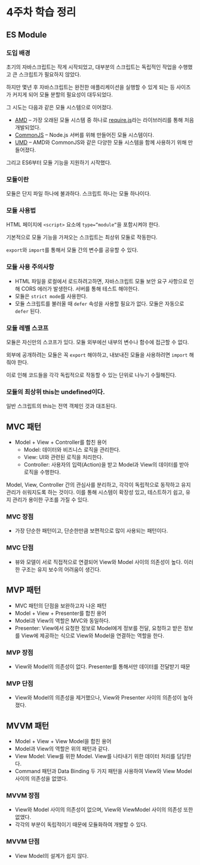 # 4주차 학습 정리

## ES Module

### 도입 배경

초기의 자바스크립트는 작게 시작되었고, 대부분의 스크립트는 독립적인 작업을 수행했고 큰 스크립트가 필요하지 않았다.

하지만 몇년 후 자바스크립트는 완전한 애플리케이션을 실행할 수 있게 되는 등 사이즈가 커지게 되어 모듈 분할의 필요성이 대두되었다.

그 시도는 다음과 같은 모듈 시스템으로 이어졌다.

- [AMD](https://en.wikipedia.org/wiki/Asynchronous_module_definition) – 가장 오래된 모듈 시스템 중 하나로 [require.js](http://requirejs.org/)라는 라이브러리를 통해 처음 개발되었다.
- [CommonJS](http://wiki.commonjs.org/wiki/Modules/1.1) – Node.js 서버를 위해 만들어진 모듈 시스템이다.
- [UMD](https://github.com/umdjs/umd) – AMD와 CommonJS와 같은 다양한 모듈 시스템을 함께 사용하기 위해 만들어졌다.

그리고 ES6부터 모듈 기능을 지원하기 시작했다.

### 모듈이란

모듈은 단지 파일 하나에 불과하다. 스크립트 하나는 모듈 하나이다.

### 모듈 사용법

HTML 페이지에 `<script>` 요소에 `type=”module”`을 포함시켜야 한다.

기본적으로 모듈 기능을 가져오는 스크립트는 최상위 모듈로 작동한다.

`export`와 `import`를 통해서 모듈 간의 변수를 공유할 수 있다.

### 모듈 사용 주의사항

- HTML 파일을 로컬에서 로드하려고하면, 자바스크립트 모듈 보안 요구 사항으로 인해 CORS 에러가 발생한다. 서버를 통해 테스트 해야한다.
- 모듈은 `strict mode`를 사용한다.
- 모듈 스크립트를 불러올 때 `defer` 속성을 사용할 필요가 없다. 모듈은 자동으로 `defer` 된다.

### 모듈 레벨 스코프

모듈은 자신만의 스코프가 있다. 모듈 외부에선 내부의 변수나 함수에 접근할 수 없다.

외부에 공개하려는 모듈은 꼭 `export` 해야하고, 내보내진 모듈을 사용하려면 `import` 해줘야 한다.

이로 인해 코드들을 각각 독립적으로 작동할 수 있는 단위로 나누기 수월해진다.

### 모듈의 최상위 this는 undefined이다.

일반 스크립트의 this는 전역 객체인 것과 대조된다.

## MVC 패턴

- Model + View + Controller를 합친 용어
  - Model: 데이터와 비즈니스 로직을 관리한다.
  - View: UI와 관련된 로직을 처리한다.
  - Controller: 사용자의 입력(Action)을 받고 Model과 View의 데이터를 받아 로직을 수행한다.

Model, View, Controller 간의 관심사를 분리하고, 각각이 독립적으로 동작하고 유지 관리가 쉬워지도록 하는 것이다. 이를 통해 시스템이 확장성 있고, 테스트하기 쉽고, 유지 관리가 용이한 구조를 가질 수 있다.

### MVC 장점

- 가장 단순한 패턴이고, 단순한만큼 보편적으로 많이 사용되는 패턴이다.

### MVC 단점

- 뷰와 모델이 서로 직접적으로 연결되어 View와 Model 사이의 의존성이 높다. 이러한 구조는 유지 보수의 어려움이 생긴다.

## MVP 패턴

- MVC 패턴의 단점을 보완하고자 나온 패턴
- Model + View + Presenter를 합친 용어
- Model과 View의 역할은 MVC와 동일하다.
- Presenter: View에서 요청한 정보로 Model에게 정보를 전달, 요청하고 받은 정보를 View에 제공하는 식으로 View와 Model을 연결하는 역할을 한다.

### MVP 장점

- View와 Model의 의존성이 없다. Presenter를 통해서만 데이터를 전달받기 때문

### MVP 단점

- View와 Model의 의존성을 제거했으나, View와 Presenter 사이의 의존성이 높아졌다.

## MVVM 패턴

- Model + View + View Model을 합친 용어
- Model과 View의 역할은 위의 패턴과 같다.
- View Model: View를 위한 Model. View를 나타내기 위한 데이터 처리를 담당한다.
- Command 패턴과 Data Binding 두 가지 패턴을 사용하여 View와 View Model 사이의 의존성을 없앴다.

### MVVM 장점

- View와 Model 사이의 의존성이 없으며, View와 ViewModel 사이의 의존성 또한 없앴다.
- 각각의 부분이 독립적이기 때문에 모듈화하여 개발할 수 있다.

### MVVM 단점

- View Model의 설계가 쉽지 않다.
